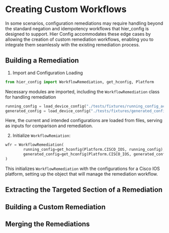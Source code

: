 # Creating Custom Workflows

In some scenarios, configuration remediations may require handling beyond the standard negation and idempotency workflows that hier_config is designed to support. Hier Config accommodates these edge cases by allowing the creation of custom remediation workflows, enabling you to integrate them seamlessly with the existing remediation process.

## Building a Remediation

1. Import and Configuration Loading

```python
from hier_config import WorkflowRemediation, get_hconfig, Platform
```
Necessary modules are imported, including the `WorkflowRemediation` class for handling remediation

```python
running_config = load_device_config("./tests/fixtures/running_config_acl.conf")
generated_config = load_device_config("./tests/fixtures/generated_config_acl.conf")
```

Here, the current and intended configurations are loaded from files, serving as inputs for comparison and remediation.

2. Initialize `WorkflowRemiation`:
```python
wfr = WorkflowRemediation(
        running_config=get_hconfig(Platform.CISCO_IOS, running_config),
        generated_config=get_hconfig(Platform.CISCO_IOS, generated_config)
)
```
This initializes `WorkflowRemediation` with the configurations for a Cisco IOS platform, setting up the object that will manage the remediation workflow.

## Extracting the Targeted Section of a Remediation

## Building a Custom Remediation

## Merging the Remediations
